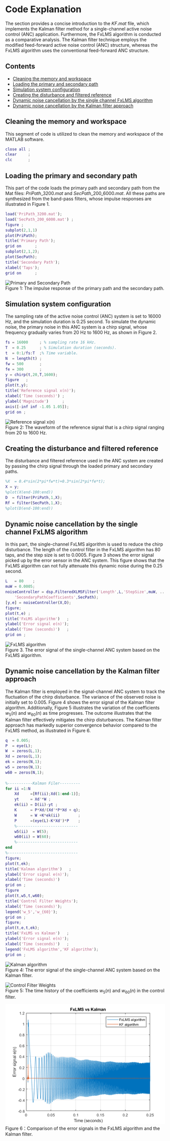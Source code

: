 
# Code Explanation

The section provides a concise introduction to the $KF.mat$ file, which implements the Kalman filter method for a single-channel active noise control (ANC) application. Furthermore, the FxLMS algorithm is conducted as a comparative analysis. The Kalman filter technique employs the modified feed-forward active noise control (ANC) structure, whereas the FxLMS algorithm uses the conventional feed-forward ANC structure.    

## Contents

- [Cleaning the memory and workspace](#cleaning-the-memory-and-workspace)
- [Loading the primary and secondary path](#loading-the-primary-and-secondary-path)
- [Simulation system configuration](#simulation-system-configuration)
- [Creating the disturbance and filtered reference](#creating-the-disturbance-and-filtered-reference)
- [Dynamic noise cancellation by the single channel FxLMS algorithm](#dynamic-noise-cancellation-by-the-single-channel-fxlms-algorithm)
- [Dynamic noise cancellation by the Kalman filter approach](#dynamic-noise-cancellation-by-the-kalman-filter-approach)

## Cleaning the memory and workspace

This segment of code is utilized to clean the memory and workspace of the MATLAB software. 

```matlab
close all ;
clear     ;
clc       ;
```

## Loading the primary and secondary path

This part of the code loads the primary path and secondary path from the Mat files: $PriPath\_3200.mat$ and $SecPath\_200\_6000.mat$. All these paths are synthesized from the band-pass filters, whose impulse responses are illustrated in Figure 1.

```matlab
load('PriPath_3200.mat');
load('SecPath_200_6000.mat') ;
figure ;
subplot(2,1,1)
plot(PriPath);
title('Primary Path');
grid on      ;
subplot(2,1,2);
plot(SecPath);
title('Secondary Path');
xlabel('Taps');
grid on      ;
```

![Primary and Secondary Path](https://github.com/ShiDongyuan/Kalman_Filter_for_ANC/blob/512657bbbed61a13bc0f225c30ee1750e5eed609/Images/KF_01.png)  
Figure 1: The impulse response of the primary path and the secondary path.

## Simulation system configuration

The sampling rate of the active noise control (ANC) system is set to $16000$ Hz, and the simulation duration is $0.25$ second. To simulate the dynamic noise, the primary noise in this ANC system is a chirp signal, whose frequency gradually varies from $20$ Hz to $1600$ Hz, as shown in Figure 2.

```matlab
fs = 16000     ; % sampling rate 16 kHz.
T  = 0.25      ; % Simulation duration (seconds).
t  = 0:1/fs:T  ;% Time variable.
N  = length(t) ;
fw = 500       ;
fe = 300       ;
y = chirp(t,20,T,1600);
figure   ;
plot(t,y);
title('Reference signal x(n)');
xlabel('Time (seconds)') ;
ylabel('Magnitude')      ;
axis([-inf inf -1.05 1.05]);
grid on ;
```

![Reference signal x(n)](https://github.com/ShiDongyuan/Kalman_Filter_for_ANC/blob/d4aa7bf89ee22900b0909cca87f08627555bde0c/Images/KF_02.png)  
Figure 2: The waveform of the reference signal that is a chirp signal ranging from $20$ to $1600$ Hz.

## Creating the disturbance and filtered reference

The disturbance and filtered reference used in the ANC system are created by passing the chirp signal through the loaded primary and secondary paths.

```matlab
%X  = 0.4*sin(2*pi*fw*t)+0.3*sin(2*pi*fe*t);
X = y;
%plot(X(end-100:end))
D  = filter(PriPath,1,X);
Rf = filter(SecPath,1,X);
%plot(D(end-100:end))
```

## Dynamic noise cancellation by the single channel FxLMS algorithm

In this part, the single-channel FxLMS algorithm is used to reduce the chirp disturbance. The length of the control filter in the FxLMS algorithm has $80$ taps, and the step size is set to $0.0005$. Figure 3 shows the error signal picked up by the error sensor in the ANC system. This figure shows that the FxLMS algorithm can not fully attenuate this dynamic noise during the $0.25$ second. 

```matlab
L   = 80    ;
muW = 0.0005;
noiseController = dsp.FilteredXLMSFilter('Length',L,'StepSize',muW, ...
    'SecondaryPathCoefficients',SecPath);
[y,e] = noiseController(X,D);
figure;
plot(t,e) ;
title('FxLMS algorithm')   ;
ylabel('Error signal e(n)');
xlabel('Time (seconds)')   ;
grid on ;
```

![FxLMS algorithm](https://github.com/ShiDongyuan/Kalman_Filter_for_ANC/blob/d4aa7bf89ee22900b0909cca87f08627555bde0c/Images/KF_03.png)   
Figure 3. The error signal of the single-channel ANC system based on the FxLMS algorithm.

## Dynamic noise cancellation by the Kalman filter approach

The Kalman filter is employed in the signal-channel ANC system to track the fluctuation of the chirp disturbance. The variance of the observed noise is initially set to $0.005$. Figure 4 shows the error signal of the Kalman filter algorithm. Additionally, Figure 5 illustrates the variation of the coefficients $w_5(n)$ and $w_{60}(n)$ as time progresses. The outcome illustrates that the Kalman filter effectively mitigates the chirp disturbances. The Kalman filter approach has markedly superior convergence behavior compared to the FxLMS method, as illustrated in Figure 6. 

```matlab
q  = 0.005;
P  = eye(L);
W  = zeros(L,1);
Xd = zeros(L,1);
ek = zeros(N,1);
w5 = zeros(N,1);
w60 = zeros(N,1);

%-----------Kalman Filer---------
for ii =1:N
    Xd     =[Rf(ii);Xd(1:end-1)];
    yt     = Xd'*W ;
    ek(ii) = D(ii)-yt ;
    K      = P*Xd/(Xd'*P*Xd + q);
    W      = W +K*ek(ii)        ;
    P      =(eye(L)-K*Xd')*P    ;
    %---------------------------
    w5(ii)  = W(5);
    w60(ii) = W(60);
    %---------------------------
end
%-------------------------------
figure;
plot(t,ek);
title('Kalman algorithm')   ;
ylabel('Error signal e(n)');
xlabel('Time (seconds)')
grid on ;
figure
plot(t,w5,t,w60);
title('Control Filter Weights');
xlabel('Time (seconds)');
legend('w_5','w_{60}');
grid on ;
figure;
plot(t,e,t,ek);
title('FxLMS vs Kalman')   ;
ylabel('Error signal e(n)');
xlabel('Time (seconds)')   ;
legend('FxLMS algorithm','KF algorithm');
grid on ;
```

![Kalman algorithm](https://github.com/ShiDongyuan/Kalman_Filter_for_ANC/blob/d4aa7bf89ee22900b0909cca87f08627555bde0c/Images/KF_04.png)  
Figure 4: The error signal of the single-channel ANC system based on the Kalman filter.  

![Control Filter Weights](https://github.com/ShiDongyuan/Kalman_Filter_for_ANC/blob/d4aa7bf89ee22900b0909cca87f08627555bde0c/Images/KF_05.png)  
Figure 5: The time history of the coefficients $w_5(n)$ and $w_60(n)$ in the control filter.  

![FxLMS vs Kalman](Images/KF_06.png)  
Figure 6：Comparison of the error signals in the FxLMS algorithm and the Kalman filter.  
